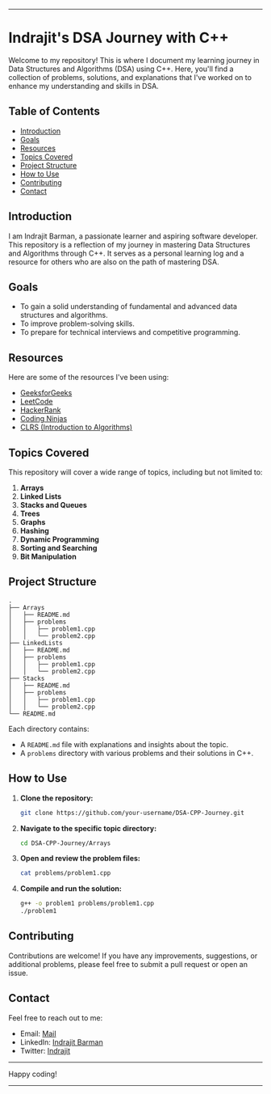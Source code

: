 

---

# Indrajit's DSA Journey with C++

Welcome to my repository! This is where I document my learning journey in Data Structures and Algorithms (DSA) using C++. Here, you'll find a collection of problems, solutions, and explanations that I've worked on to enhance my understanding and skills in DSA.

## Table of Contents

- [Introduction](#introduction)
- [Goals](#goals)
- [Resources](#resources)
- [Topics Covered](#topics-covered)
- [Project Structure](#project-structure)
- [How to Use](#how-to-use)
- [Contributing](#contributing)
- [Contact](#contact)

## Introduction

I am Indrajit Barman, a passionate learner and aspiring software developer. This repository is a reflection of my journey in mastering Data Structures and Algorithms through C++. It serves as a personal learning log and a resource for others who are also on the path of mastering DSA.

## Goals

- To gain a solid understanding of fundamental and advanced data structures and algorithms.
- To improve problem-solving skills.
- To prepare for technical interviews and competitive programming.

## Resources

Here are some of the resources I've been using:

- [GeeksforGeeks](https://www.geeksforgeeks.org/)
- [LeetCode](https://leetcode.com/)
- [HackerRank](https://www.hackerrank.com/)
- [Coding Ninjas](https://www.codingninjas.com/)
- [CLRS (Introduction to Algorithms)](https://mitpress.mit.edu/books/introduction-algorithms)

## Topics Covered

This repository will cover a wide range of topics, including but not limited to:

1. **Arrays**
2. **Linked Lists**
3. **Stacks and Queues**
4. **Trees**
5. **Graphs**
6. **Hashing**
7. **Dynamic Programming**
8. **Sorting and Searching**
9. **Bit Manipulation**

## Project Structure

```
.
├── Arrays
│   ├── README.md
│   ├── problems
│   │   ├── problem1.cpp
│   │   └── problem2.cpp
├── LinkedLists
│   ├── README.md
│   ├── problems
│   │   ├── problem1.cpp
│   │   └── problem2.cpp
├── Stacks
│   ├── README.md
│   ├── problems
│   │   ├── problem1.cpp
│   │   └── problem2.cpp
└── README.md
```

Each directory contains:

- A `README.md` file with explanations and insights about the topic.
- A `problems` directory with various problems and their solutions in C++.

## How to Use

1. **Clone the repository:**

   ```sh
   git clone https://github.com/your-username/DSA-CPP-Journey.git
   ```

2. **Navigate to the specific topic directory:**

   ```sh
   cd DSA-CPP-Journey/Arrays
   ```

3. **Open and review the problem files:**

   ```sh
   cat problems/problem1.cpp
   ```

4. **Compile and run the solution:**

   ```sh
   g++ -o problem1 problems/problem1.cpp
   ./problem1
   ```

## Contributing

Contributions are welcome! If you have any improvements, suggestions, or additional problems, please feel free to submit a pull request or open an issue.

## Contact

Feel free to reach out to me:

- Email: [Mail](mailto:indrajitbarman2003@gmail.com)
- LinkedIn: [Indrajit Barman](https://www.linkedin.com/in/indrajit-barman-276486227/)
- Twitter: [Indrajit](https://x.com/indrajit_b0002)

----

Happy coding!

----
